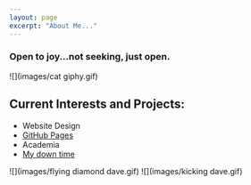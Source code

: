 ```yaml
---
layout: page
excerpt: "About Me..."
---
```


### Open to joy...not seeking, just open.

![](images/cat giphy.gif)

## Current Interests and Projects:

- Website Design
- [GitHub Pages](http://laderast.github.io)
- Academia
- [My down time](http://craigsdeadpool.com/)


![](images/flying diamond dave.gif) ![](images/kicking dave.gif)
